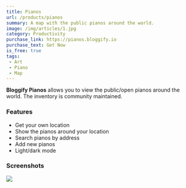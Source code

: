 ```yaml
---
title: Pianos
url: /products/pianos
summary: A map with the public pianos around the world.
image: /img/articles/1.jpg
category: Productivity
purchase_link: https://pianos.bloggify.io
purchase_text: Get Now
is_free: true
tags:
 - Art
 - Piano
 - Map
---
```


**Bloggify Pianos** allows you to view the public/open pianos around the world.
The inventory is community maintained.

### Features

 - Get your own location
 - Show the pianos around your location
 - Search pianos by address
 - Add new pianos
 - Light/dark mode

### Screenshots

![](/products/2/1.png)
